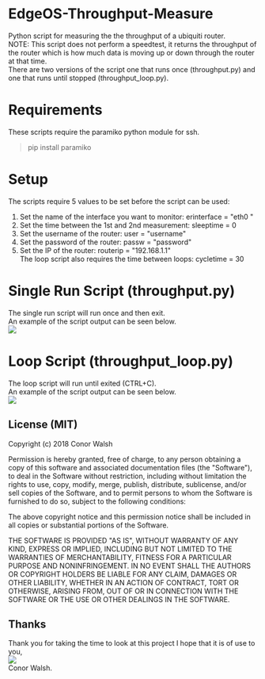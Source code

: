 # EdgeOS-Throughput-Measure
Python script for measuring the the throughput of a ubiquiti router.<br/>
NOTE: This script does not perform a speedtest, it returns the throughput of the router which is how much data is moving up or down through the router at that time.<br/>
There are two versions of the script one that runs once (throughput.py) and one that runs until stopped (throughput_loop.py).

# Requirements
These scripts require the paramiko python module for ssh.<br/>
>pip install paramiko

# Setup
The scripts require 5 values to be set before the script can be used:
1. Set the name of the interface you want to monitor: erinterface = "eth0 "
2. Set the time between the 1st and 2nd measurement: sleeptime = 0
3. Set the username of the router: user = "username"
4. Set the password of the router: passw = "password"
5. Set the IP of the router: routerip = "192.168.1.1"<br/>
The loop script also requires the time between loops: cycletime = 30

# Single Run Script (throughput.py)
The single run script will run once and then exit.<br/>
An example of the script output can be seen below.<br/>
<img src="https://github.com/conorwalsh/EdgeOS-Throughput-Measure/blob/master/pictures/non-loop%20measurement.PNG" />

# Loop Script (throughput_loop.py)
The loop script will run until exited (CTRL+C).<br/>
An example of the script output can be seen below.<br/>
<img src="https://github.com/conorwalsh/EdgeOS-Throughput-Measure/blob/master/pictures/loop%20measurement.PNG" />

License (MIT)
------
Copyright (c) 2018 Conor Walsh 

Permission is hereby granted, free of charge, to any person obtaining a copy
of this software and associated documentation files (the "Software"), to deal
in the Software without restriction, including without limitation the rights
to use, copy, modify, merge, publish, distribute, sublicense, and/or sell
copies of the Software, and to permit persons to whom the Software is
furnished to do so, subject to the following conditions:

The above copyright notice and this permission notice shall be included in all
copies or substantial portions of the Software.

THE SOFTWARE IS PROVIDED "AS IS", WITHOUT WARRANTY OF ANY KIND, EXPRESS OR
IMPLIED, INCLUDING BUT NOT LIMITED TO THE WARRANTIES OF MERCHANTABILITY,
FITNESS FOR A PARTICULAR PURPOSE AND NONINFRINGEMENT. IN NO EVENT SHALL THE
AUTHORS OR COPYRIGHT HOLDERS BE LIABLE FOR ANY CLAIM, DAMAGES OR OTHER
LIABILITY, WHETHER IN AN ACTION OF CONTRACT, TORT OR OTHERWISE, ARISING FROM,
OUT OF OR IN CONNECTION WITH THE SOFTWARE OR THE USE OR OTHER DEALINGS IN THE
SOFTWARE.

Thanks
------

Thank you for taking the time to look at this project I hope that it is of use to you,<br/>
<img src="http://conorwalsh.net/sig.png" /><br/>
Conor Walsh.
